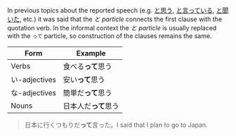 In previous topics about the reported speech (e.g. [と思う](133), [と言っている](164), [と聞いた](132), etc.) it was said that the *と particle* connects the first clause with the quotation verb. In the informal context the *と particle* is usually replaced with the `って` particle, so construction of the clauses remains the same.

|Form|Example|
|-|-|
|Verbs|食べる**って**思う|
|い-adjectives|安い**って**思う|
|な-adjectives|簡単だ**って**思う|
|Nouns|日本人だ**って**思う|

>日本に行くつもりだ**って**言った。I said that I plan to go to Japan.